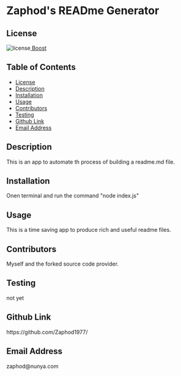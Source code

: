 ##  <h1>Zaphod's READme Generator</h1><h2> License </h2>
![license](https://img.shields.io/badge/License-Boost_1.0-lightblue.svg)[  Boost](https://www.boost.org/LICENSE_1_0.txt)<h2> Table of Contents </h2> 
- [License](#license) 
- [Description](#description) 
- [Installation](#installation) 
- [Usage](#usage) 
- [Contributors](#contributors) 
- [Testing](#testing) 
- [Github Link](#github) 
- [Email Address](#email) 
<h2>Description</h2> <p>This is an app to automate th process of building a readme.md file.</p><h2>Installation</h2> <p>Onen terminal and run the command "node index.js"</p><h2>Usage</h2> <p>This is a time saving app to  produce rich and useful readme files.</p><h2>Contributors</h2> <p>Myself and the forked source code provider.</p><h2>Testing</h2> <p>not yet</p><h2>Github Link</h2> <p>https://github.com/Zaphod1977/</p><h2>Email Address</h2><p>zaphod@nunya.com</p>